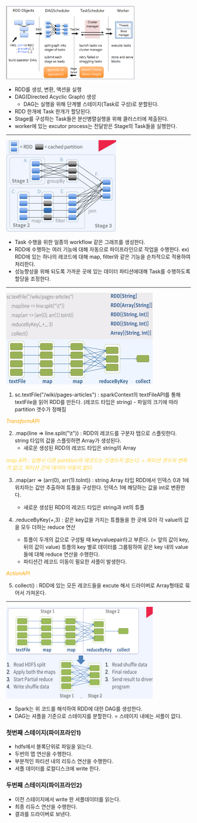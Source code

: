 
<img src="../img/sparkworks.png" width="350" height="200"></img>  
- RDD를 생성, 변환, 액션을 실행
- DAG(Directed Acyclic Graph) 생성
    - DAG는 실행을 위해 단계별 스테이지(Task로 구성)로 분할된다. 
- RDD 한개에 Task 한개가 할당된다.
- Stage를 구성하는 Task들은 분산병렬실행을 위해 클러스터에 제출된다.
- worker에 있는 excutor process는 전달받은 Stage의 Task들을 실행한다.

---
<img src="../img/sparkDAGscheduler.png" width="300" height="250"></img>   
- Task 수행을 위한 일종의 workflow 같은 그래프를 생성한다.
- RDD에 수행하는 여러 기능에 대해 자동으로 파이프라인으로 작업을 수행한다.
    ex) RDD에 있는 하나의 레코드에 대해 map, filter와 같은 기능을 순차적으로 적용하여 처리한다.
- 성능향상을 위해 되도록 가까운 곳에 있는 데이터 파티션에대해 Task를 수행하도록 할당을 조정한다.
---
<img src="../img/SparkDAG.png" width="400" height="250"></img>  
1. sc.textFile("/wiki/pages-articles") : sparkContext의 textFileAPI를 통해 textFile을 읽어 RDD를 만든다. (레코드 타입은 string) - 파일의 크기에 따라 partition 갯수가 정해짐

<span style="color:orange">*TransformAPI*</span>

2. .map(line => line.split("\t")) : RDD의 레코드를 구분자 탭으로 스플릿한다. string 타입의 값을 스플릿하면 Array가 생성된다. 
    - 새로운 생성된 RDD의 레코드 타입은 string의 Array

<span style="color:#ffd33d">*map API : 실행시 다른 partition의 레코드는 신경쓰지 않는다. = 파티션 갯수의 변화가 없고, 파티션 간의 데이터 이동이 없다.*</span>

3. .map(arr => (arr(0), arr(1).toInt)) : string Array 타입 RDD에서 인덱스 0과 1에 위치하는 값만 추출하여 튜플을 구성한다. 인덱스 1에 해당하는 값을 int로 변환한다. 
    - 새로운 생성된 RDD의 레코드 타입은 string과 int의 튜플

4. .reduceByKey(_+_,3) : 같은 key값을 가지는 튜플들을 한 곳에 모아 각 value의 값을 모두 더하는 reduce 연산
    - 튜플이 두개의 값으로 구성될 때 keyvaluepair라고 부른다. (= 앞의 값이 key, 뒤의 값이 value) 튜플의 key 별로 데이터를 그룹핑하여 같은 key 내의 value들에 대해 reduce 연산을 수행한다.
    - 파티션간 레코드 이동이 필요한 셔플이 발생한다.  

<span style="color:orange">*ActionAPI*</span>

5. collect() : RDD에 있는 모든 레코드들을 excute 해서 드라이버로 Array형태로 묶어서 가져온다. 

---
<img src="../img/SparkDAGExecutionPlan.png" width="400" height="250"></img>  
- Spark는 위 코드를 해석하여 RDD에 대한 DAG를 생성한다.
- DAG는 셔플을 기준으로 스테이지를 분할한다. = 스테이지 내에는 셔플이 없다.


### 첫번째 스테이지(파이프라인1)
- hdfs에서 블록단위로 파일을 읽는다. 
- 두번의 맵 연산을 수행한다.
- 부분적인 파티션 내의 리듀스 연산을 수행한다.
- 셔플 데이터를 로컬디스크에 write 한다.

### 두번째 스테이지(파이프라인2)
- 이전 스테이지에서 write 한 셔플데이터를 읽는다.
- 최종 리듀스 연산을 수행한다.
- 결과를 드라이버로 보낸다.

